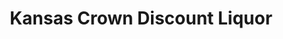 ---
title: "Kansas Crown Discount Liquor"
url: /lawrence/kansas-crown-discount-liquor/
shop: alcohol
---